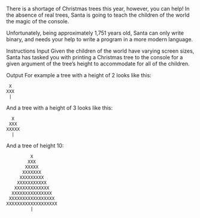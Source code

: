 There is a shortage of Christmas trees this year, however, you can help! In the absence of real trees, Santa is going to teach the children of the world the magic of the console.

Unfortunately, being approximately 1,751 years old, Santa can only write binary, and needs your help to write a program in a more modern language.

Instructions
Input
Given the children of the world have varying screen sizes, Santa has tasked you with printing a Christmas tree to the console for a given argument of the tree’s height to accommodate for all of the children.

Output
For example a tree with a height of 2 looks like this:

```
 X
XXX
 | 
```

And a tree with a height of 3 looks like this:

```
  X
 XXX
XXXXX
  | 
```

And a tree of height 10:

```
         X
        XXX
       XXXXX
      XXXXXXX
     XXXXXXXXX
    XXXXXXXXXXX
   XXXXXXXXXXXXX
  XXXXXXXXXXXXXXX
 XXXXXXXXXXXXXXXXX
XXXXXXXXXXXXXXXXXXX
         | 
```
